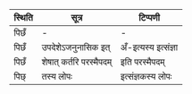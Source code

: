 | स्थिति | सूत्र | टिप्पणी |
| ----- | ------- | ------ |
| पिछँ | - | - |
| पिछँ | उपदेशेऽजनुनासिक इत् | अँ-इत्यस्य इत्संज्ञा |
| पिछँ | शेषात् कर्तरि परस्मैपदम् | इति परस्मैपदम् |
| पिछ् | तस्य लोपः | इत्संज्ञकस्य लोपः |
